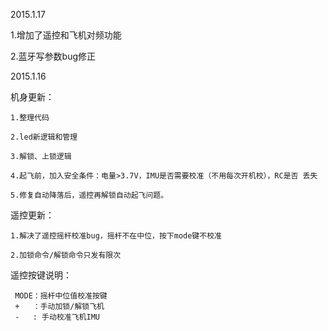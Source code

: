 ﻿

2015.1.17

1.增加了遥控和飞机对频功能

2.蓝牙写参数bug修正

2015.1.16

机身更新：

    1.整理代码
    
    2.led新逻辑和管理
    
    3.解锁、上锁逻辑
    
    4.起飞前，加入安全条件：电量>3.7V，IMU是否需要校准（不用每次开机校），RC是否 丢失
    
    5.修复自动降落后，遥控再解锁自动起飞问题。
    
遥控更新：

    1.解决了遥控摇杆校准bug，摇杆不在中位，按下mode键不校准
    
    2.加锁命令/解锁命令只发有限次
    
遥控按键说明：

     MODE：摇杆中位值校准按键
     +   ：手动加锁/解锁飞机
     -   : 手动校准飞机IMU

